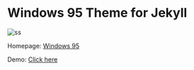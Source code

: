 # Windows 95 Theme for Jekyll

![ss](https://github.com/h01000110/windows-95/raw/gh-pages/screenshot_2.png)

Homepage: [Windows 95](https://h01000110.github.io/20170917/windows-95)

Demo: [Click here](https://h01000110.github.io/windows-95/)
